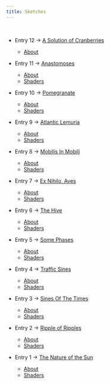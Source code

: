 ```yaml
---
title: Sketches
---
```

&nbsp;

* Entry 12 -> [A Solution of Cranberries](/la_12/bundle/index.html)
  * [About](/la_12/about.md)

* Entry 11 -> [Anastomoses](/la_11/bundle/index.html)
  * [About](/la_11/about.md)
  * [Shaders](https://github.com/lunaraquarium/lunaraquarium.github.io/tree/main/la_11/shaders)

* Entry 10 -> [Pomegranate](/la_10/index.html)
  * [About](/la_10/about.md)
  * [Shaders](https://github.com/lunaraquarium/lunaraquarium.github.io/tree/main/la_10/)

* Entry 9 -> [Atlantic Lemuria](/la_9/bundle/index.html)
  * [About](/la_9/about.md)
  * [Shaders](https://github.com/lunaraquarium/lunaraquarium.github.io/tree/main/la_9/shaders)

* Entry 8 -> [Mobilis In Mobili](/la_8/bundle/index.html)
  * [About](/la_8/about.md)
  * [Shaders](https://github.com/lunaraquarium/lunaraquarium.github.io/tree/main/la_8/shaders)

* Entry 7 -> [Ex Nihilo, Aves](/la_7/bundle/index.html)
  * [About](/la_7/about.md)
  * [Shaders](https://github.com/lunaraquarium/lunaraquarium.github.io/tree/main/la_7/shaders)
  
* Entry 6 -> [The Hive](/la_6/bundle/index.html)
  * [About](/la_6/about.md)
  * [Shaders](https://github.com/lunaraquarium/lunaraquarium.github.io/tree/main/la_6/shaders)
  
* Entry 5 -> [Some Phases](/la_5/bundle/index.html)
  * [About](/la_5/about.md)
  * [Shaders](https://github.com/lunaraquarium/lunaraquarium.github.io/tree/main/la_5/shaders)

* Entry 4 -> [Traffic Sines](/la_4/bundle/index.html)
  * [About](/la_4/about.md)
  * [Shaders](https://github.com/lunaraquarium/lunaraquarium.github.io/tree/main/la_4/shaders)
  

* Entry 3 -> [Sines Of The Times](/la_3/bundle/index.html)
  * [About](/la_3/about.md)
  * [Shaders](https://github.com/lunaraquarium/lunaraquarium.github.io/tree/main/la_3/shaders)
  

* Entry 2 -> [Ripple of Ripples](/la_2/bundle/index.html)
  * [About](/la_2/about.md)
  * [Shaders](https://github.com/lunaraquarium/lunaraquarium.github.io/tree/main/la_2/shaders)


* Entry 1 -> [The Nature of the Sun](/la_1/bundle/index.html)
  * [About](/la_1/about.md)
  * [Shaders](https://github.com/lunaraquarium/lunaraquarium.github.io/tree/main/la_1/shaders)
